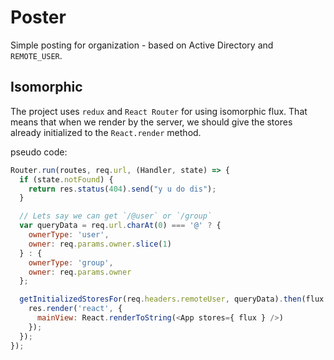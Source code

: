 Poster
======

Simple posting for organization - based on Active Directory and `REMOTE_USER`.

Isomorphic
----------

The project uses `redux` and `React Router` for using isomorphic flux.
That means that when we render by the server, we should give the stores already initialized to the `React.render` method.

pseudo code:

```js
Router.run(routes, req.url, (Handler, state) => {
  if (state.notFound) {
    return res.status(404).send("y u do dis");
  }

  // Lets say we can get `/@user` or `/group`
  var queryData = req.url.charAt(0) === '@' ? {
    ownerType: 'user',
    owner: req.params.owner.slice(1)
  } : {
    ownerType: 'group',
    owner: req.params.owner
  };

  getInitializedStoresFor(req.headers.remoteUser, queryData).then(flux => {
    res.render('react', {
      mainView: React.renderToString(<App stores={ flux } />)
    });
  });
});
```
